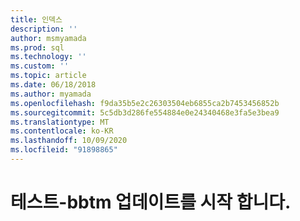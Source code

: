 ```yaml
---
title: 인덱스
description: ''
author: msmyamada
ms.prod: sql
ms.technology: ''
ms.custom: ''
ms.topic: article
ms.date: 06/18/2018
ms.author: myamada
ms.openlocfilehash: f9da35b5e2c26303504eb6855ca2b7453456852b
ms.sourcegitcommit: 5c5db3d286fe554884e0e24340468e3fa5e3bea9
ms.translationtype: MT
ms.contentlocale: ko-KR
ms.lasthandoff: 10/09/2020
ms.locfileid: "91898865"
---
```

# <a name="welcome-to-test-bbtm-update"></a>테스트-bbtm 업데이트를 시작 합니다.
